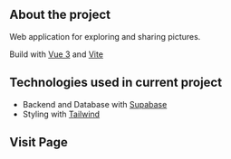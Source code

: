 ## About the project

Web application for exploring and sharing pictures.

Build with [Vue 3](https://vuejs.org) and [Vite](https://vitejs.dev/)

## Technologies used in current project

- Backend and Database with [Supabase](https://supabase.com/)
- Styling with [Tailwind](https://tailwindcss.com/)

## Visit Page

